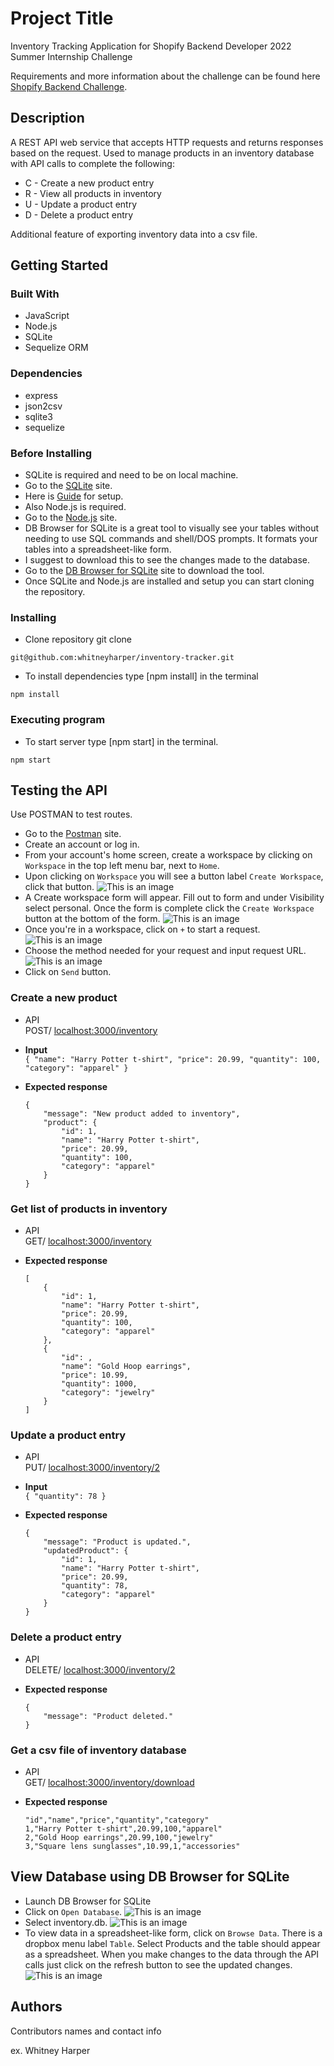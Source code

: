 # Project Title

Inventory Tracking Application for Shopify Backend Developer 2022 Summer Internship Challenge

Requirements and more information about the challenge can be found here [Shopify Backend Challenge](https://docs.google.com/document/d/1z9LZ_kZBUbg-O2MhZVVSqTmvDko5IJWHtuFmIu_Xg1A/edit).

## Description

A REST API web service that accepts HTTP requests and returns responses based on the request. Used to manage products in an inventory database with API calls to complete the following:

* C - Create a new product entry
* R - View all products in inventory
* U - Update a product entry
* D - Delete a product entry

Additional feature of exporting inventory data into a csv file.

## Getting Started

### Built With

* JavaScript
* Node.js
* SQLite
* Sequelize ORM

### Dependencies

* express
* json2csv
* sqlite3
* sequelize

### Before Installing
* SQLite is required and need to be on local machine.
* Go to the [SQLite](https://www.sqlite.org/index.html) site.
* Here is [Guide](https://www.sqlite.org/quickstart.html) for setup.
* Also Node.js is required.
* Go to the [Node.js](https://nodejs.org/en/) site.
* DB Browser for SQLite is a great tool to visually see your tables      without needing to use SQL commands and shell/DOS prompts. It formats your tables into a spreadsheet-like form.
* I suggest to download this to see the changes made to the database.
* Go to the [DB Browser for SQLite](https://sqlitebrowser.org/) site to download the tool.
* Once SQLite and Node.js are installed and setup you can start cloning the repository.

### Installing

* Clone repository git clone 

```
git@github.com:whitneyharper/inventory-tracker.git
```

* To install dependencies type [npm install] in the terminal 

```
npm install
```

### Executing program

* To start server type [npm start] in the terminal.

```
npm start
```

## Testing the API
Use POSTMAN to test routes.

* Go to the [Postman](https://www.postman.com/) site.
* Create an account or log in.
* From your account's home screen, create a workspace by clicking on `Workspace` in the top left menu bar, next to `Home`.
* Upon clicking on `Workspace` you will see a button label `Create Workspace`, click that button.
![This is an image](/views/images/create-workspace.jpeg)
* A Create workspace form will appear. Fill out to form and under Visibility select personal. Once the form is complete click the `Create Workspace` button at the bottom of the form.
![This is an image](/views/images/workspace-form.jpeg)
* Once you're in a workspace, click on `+` to start a request.
![This is an image](/views/images/create-request.jpeg)
* Choose the method needed for your request and input request URL.
![This is an image](/views/images/select-method.jpeg)
* Click on `Send` button.


### Create a new product
- API <br> POST/ <localhost:3000/inventory>

- **Input** <br> 
  `{ "name": "Harry Potter t-shirt", "price": 20.99, "quantity": 100, "category": "apparel" }` <br>
  
- **Expected response** <br>
    ```
    {
        "message": "New product added to inventory",
        "product": {
            "id": 1,
            "name": "Harry Potter t-shirt",
            "price": 20.99,
            "quantity": 100,
            "category": "apparel"
        }
    }

### Get list of products in inventory
- API <br> GET/ <localhost:3000/inventory>

- **Expected response** <br>
    ```
    [
        {
            "id": 1,
            "name": "Harry Potter t-shirt",
            "price": 20.99,
            "quantity": 100,
            "category": "apparel"
        },
        {
            "id": ,
            "name": "Gold Hoop earrings",
            "price": 10.99,
            "quantity": 1000,
            "category": "jewelry"
        }
    ]
    
### Update a product entry 
- API <br> PUT/ <localhost:3000/inventory/2>

- **Input** <br> 
  `{ "quantity": 78 }` <br>
  
- **Expected response** <br>
    ```
    {
        "message": "Product is updated.",
        "updatedProduct": {
            "id": 1,
            "name": "Harry Potter t-shirt",
            "price": 20.99,
            "quantity": 78,
            "category": "apparel"
        }
    }   

### Delete a product entry
- API <br> DELETE/ <localhost:3000/inventory/2>

- **Expected response** <br>
    ```
    {
        "message": "Product deleted."
    }

### Get a csv file of inventory database
- API <br> GET/ <localhost:3000/inventory/download>

- **Expected response** <br>
    ```
    "id","name","price","quantity","category"
    1,"Harry Potter t-shirt",20.99,100,"apparel"
    2,"Gold Hoop earrings",20.99,100,"jewelry"
    3,"Square lens sunglasses",10.99,1,"accessories"

## View Database using DB Browser for SQLite


* Launch DB Browser for SQLite
* Click on `Open Database`.
![This is an image](/views/images/open-database.jpg)
* Select inventory.db.
![This is an image](/views/images/select-database.jpg)
* To view data in a spreadsheet-like form, click on `Browse Data`. There is a dropbox menu label `Table`. Select Products and the table should appear as a spreadsheet. When you make changes to the data through the API calls just click on the refresh button to see the updated changes.
![This is an image](/views/images/browse-data.jpg)

    
 
## Authors

Contributors names and contact info

ex. Whitney Harper  